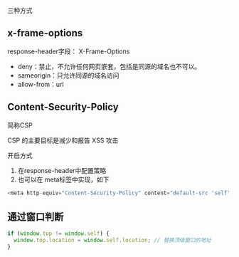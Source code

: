 三种方式


## x-frame-options

response-header字段： X-Frame-Options
- deny：禁止，不允许任何网页嵌套，包括是同源的域名也不可以。
- sameorigin：只允许同源的域名访问
- allow-from：url



## Content-Security-Policy


简称CSP

CSP 的主要目标是减少和报告 XSS 攻击

开启方式
1. 在response-header中配置策略
2. 也可以在 meta标签中实现，如下

```js
<meta http-equiv="Content-Security-Policy" content="default-src 'self'; img-src https://*; child-src 'none';">

```


## 通过窗口判断

```js
if (window.top != window.self) {
  window.top.location = window.self.location; // 替换顶级窗口的地址
}
```